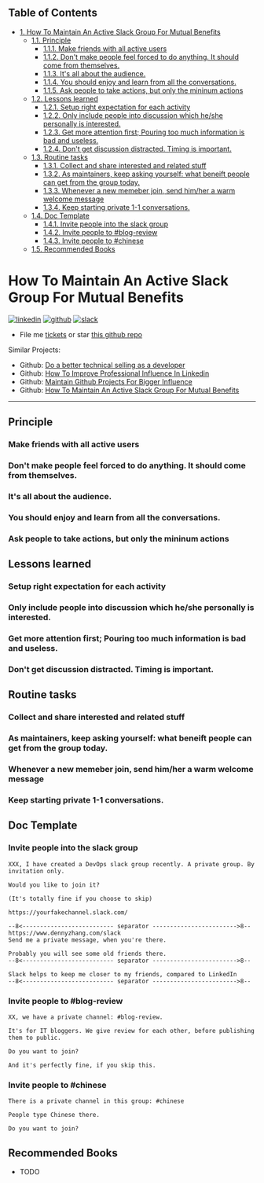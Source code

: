 <div id="table-of-contents">
<h2>Table of Contents</h2>
<div id="text-table-of-contents">
<ul>
<li><a href="#sec-1">1. How To Maintain An Active Slack Group For Mutual Benefits</a>
<ul>
<li><a href="#sec-1-1">1.1. Principle</a>
<ul>
<li><a href="#sec-1-1-1">1.1.1. Make friends with all active users</a></li>
<li><a href="#sec-1-1-2">1.1.2. Don't make people feel forced to do anything. It should come from themselves.</a></li>
<li><a href="#sec-1-1-3">1.1.3. It's all about the audience.</a></li>
<li><a href="#sec-1-1-4">1.1.4. You should enjoy and learn from all the conversations.</a></li>
<li><a href="#sec-1-1-5">1.1.5. Ask people to take actions, but only the mininum actions</a></li>
</ul>
</li>
<li><a href="#sec-1-2">1.2. Lessons learned</a>
<ul>
<li><a href="#sec-1-2-1">1.2.1. Setup right expectation for each activity</a></li>
<li><a href="#sec-1-2-2">1.2.2. Only include people into discussion which he/she personally is interested.</a></li>
<li><a href="#sec-1-2-3">1.2.3. Get more attention first; Pouring too much information is bad and useless.</a></li>
<li><a href="#sec-1-2-4">1.2.4. Don't get discussion distracted. Timing is important.</a></li>
</ul>
</li>
<li><a href="#sec-1-3">1.3. Routine tasks</a>
<ul>
<li><a href="#sec-1-3-1">1.3.1. Collect and share interested and related stuff</a></li>
<li><a href="#sec-1-3-2">1.3.2. As maintainers, keep asking yourself: what beneift people can get from the group today.</a></li>
<li><a href="#sec-1-3-3">1.3.3. Whenever a new memeber join, send him/her a warm welcome message</a></li>
<li><a href="#sec-1-3-4">1.3.4. Keep starting private 1-1 conversations.</a></li>
</ul>
</li>
<li><a href="#sec-1-4">1.4. Doc Template</a>
<ul>
<li><a href="#sec-1-4-1">1.4.1. Invite people into the slack group</a></li>
<li><a href="#sec-1-4-2">1.4.2. Invite people to #blog-review</a></li>
<li><a href="#sec-1-4-3">1.4.3. Invite people to #chinese</a></li>
</ul>
</li>
<li><a href="#sec-1-5">1.5. Recommended Books</a></li>
</ul>
</li>
</ul>
</div>
</div>


# How To Maintain An Active Slack Group For Mutual Benefits<a id="sec-1" name="sec-1"></a>

<a href="https://www.linkedin.com/in/dennyzhang001"><img src="https://www.dennyzhang.com/wp-content/uploads/sns/linkedin.png" alt="linkedin" /></a>
<a href="https://github.com/DennyZhang"><img src="https://www.dennyzhang.com/wp-content/uploads/sns/github.png" alt="github" /></a>
<a href="https://www.dennyzhang.com/slack"><img src="https://www.dennyzhang.com/wp-content/uploads/sns/slack.png" alt="slack" /></a>

-   File me [tickets](<https://github.com/DennyZhang/maintain-slack-group/issues>) or star [this github repo](<https://github.com/DennyZhang/maintain-slack-group>)

Similar Projects:  

-   Github: [Do a better technical selling as a developer](https://github.com/DennyZhang/developer-technical-selling)
-   Github: [How To Improve Professional Influence In Linkedin](https://github.com/DennyZhang/linkedin-grow-influence)
-   Github: [Maintain Github Projects For Bigger Influence](https://github.com/DennyZhang/maintain-github-repos)
-   Github: [How To Maintain An Active Slack Group For Mutual Benefits](https://github.com/DennyZhang/maintain-slack-group)

---

## Principle<a id="sec-1-1" name="sec-1-1"></a>

### Make friends with all active users<a id="sec-1-1-1" name="sec-1-1-1"></a>

### Don't make people feel forced to do anything. It should come from themselves.<a id="sec-1-1-2" name="sec-1-1-2"></a>

### It's all about the audience.<a id="sec-1-1-3" name="sec-1-1-3"></a>

### You should enjoy and learn from all the conversations.<a id="sec-1-1-4" name="sec-1-1-4"></a>

### Ask people to take actions, but only the mininum actions<a id="sec-1-1-5" name="sec-1-1-5"></a>

## Lessons learned<a id="sec-1-2" name="sec-1-2"></a>

### Setup right expectation for each activity<a id="sec-1-2-1" name="sec-1-2-1"></a>

### Only include people into discussion which he/she personally is interested.<a id="sec-1-2-2" name="sec-1-2-2"></a>

### Get more attention first; Pouring too much information is bad and useless.<a id="sec-1-2-3" name="sec-1-2-3"></a>

### Don't get discussion distracted. Timing is important.<a id="sec-1-2-4" name="sec-1-2-4"></a>

## Routine tasks<a id="sec-1-3" name="sec-1-3"></a>

### Collect and share interested and related stuff<a id="sec-1-3-1" name="sec-1-3-1"></a>

### As maintainers, keep asking yourself: what beneift people can get from the group today.<a id="sec-1-3-2" name="sec-1-3-2"></a>

### Whenever a new memeber join, send him/her a warm welcome message<a id="sec-1-3-3" name="sec-1-3-3"></a>

### Keep starting private 1-1 conversations.<a id="sec-1-3-4" name="sec-1-3-4"></a>

## Doc Template<a id="sec-1-4" name="sec-1-4"></a>

### Invite people into the slack group<a id="sec-1-4-1" name="sec-1-4-1"></a>

    XXX, I have created a DevOps slack group recently. A private group. By invitation only.
    
    Would you like to join it?
    
    (It's totally fine if you choose to skip)
    
    https://yourfakechannel.slack.com/
    
    --8<-------------------------- separator ------------------------>8--
    https://www.dennyzhang.com/slack
    Send me a private message, when you're there.
    
    Probably you will see some old friends there.
    --8<-------------------------- separator ------------------------>8--
    
    Slack helps to keep me closer to my friends, compared to LinkedIn
    --8<-------------------------- separator ------------------------>8--

### Invite people to #blog-review<a id="sec-1-4-2" name="sec-1-4-2"></a>

    XX, we have a private channel: #blog-review.
    
    It's for IT bloggers. We give review for each other, before publishing them to public.
    
    Do you want to join?
    
    And it's perfectly fine, if you skip this.

### Invite people to #chinese<a id="sec-1-4-3" name="sec-1-4-3"></a>

    There is a private channel in this group: #chinese
    
    People type Chinese there.
    
    Do you want to join?

## Recommended Books<a id="sec-1-5" name="sec-1-5"></a>

-   TODO